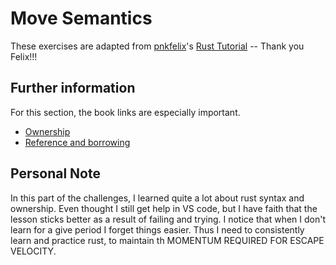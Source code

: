 # Move Semantics

These exercises are adapted from [pnkfelix](https://github.com/pnkfelix)'s [Rust Tutorial](https://pnkfelix.github.io/rust-examples-icfp2014/) -- Thank you Felix!!!

## Further information

For this section, the book links are especially important.

- [Ownership](https://doc.rust-lang.org/book/ch04-01-what-is-ownership.html)
- [Reference and borrowing](https://doc.rust-lang.org/book/ch04-02-references-and-borrowing.html)

## Personal Note
In this part of the challenges, I learned quite a lot about rust syntax and ownership. 
Even thought I still get help in VS code, but  I have faith that the lesson sticks better as a result of failing and trying. I notice that when I don't learn for a give period I forget things easier. 
Thus I need to consistently learn and practice rust, to maintain th MOMENTUM REQUIRED FOR ESCAPE VELOCITY.